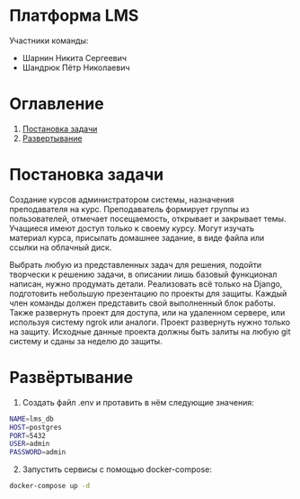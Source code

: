 # Платформа LMS
Участники команды:
- Шарнин Никита Сергеевич
- Шандрюк Пётр Николаевич

# Оглавление
1. [Постановка задачи](#постановка-задачи)
2. [Развертывание](#развертывание)

# Постановка задачи

Создание курсов администратором системы, назначения преподавателя на курс. Преподаватель формирует группы из пользователей, отмечает посещаемость, открывает и закрывает темы. Учащиеся имеют доступ только к своему курсу. Могут изучать материал курса, присылать домашнее задание, в виде файла или ссылки на облачный диск.

Выбрать любую из представленных задач для решения, подойти творчески к решению задачи, в описании лишь базовый функционал написан, нужно продумать детали. Реализовать всё только на Django, подготовить небольшую презентацию по проекты для защиты. Каждый член команды должен представить свой выполненный блок работы. Также развернуть проект для доступа, или на удаленном сервере, или используя систему ngrok или аналоги. Проект развернуть нужно только на защиту. Исходные данные проекта должны быть залиты на любую git систему и сданы за неделю до защиты.

# Развёртывание

1) Создать файл .env и протавить в нём следующие значения:
```bash
NAME=lms_db
HOST=postgres
PORT=5432
USER=admin
PASSWORD=admin
```
2) Запустить сервисы с помощью docker-compose:
```bash
docker-compose up -d
```

